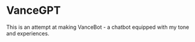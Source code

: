 # VanceGPT
This is an attempt at making VanceBot - a chatbot equipped with my tone and experiences.
